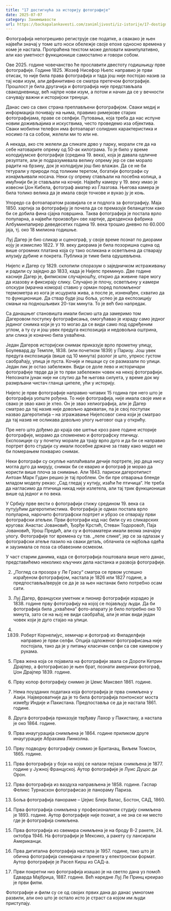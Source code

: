 ```yaml
---
title: "17 достигнућа за историју фотографије"
date: 2025-07-07
category: Занимљивости
url: https://backapalankavesti.com/zanimljivosti/iz-istorije/17-dostignuca-za-istoriju-fotografije/
---
```


Фотографија непогрешиво региструје све податке, а свакако је њен највећи значај у томе што носи обележје своје епохе односно времена у коме је настала. Пропраћена текстом може деловати манипулативно, али као уметност функционише самостално и говори собом.

Ове 2025. године човечанство ће прославити двестоту годишњицу прве фотографије. Године 1825. Жозеф Нисефор Њепс направио је први отисак, то није била права фотографија и тада још није постојао назив за тај нови изум, али дефинитивно се сматра претечом фотографије. Прошлост је била другачија и фотографија није представљала свакодневницу, већ најпре нови изум, а потом и начин да се у вечности сачувају важни и историјски тренуци.

Данас смо са свих страна преплављени фотографијом. Сваки медиј и информација почивају на њима, правимо римејкове старих фотографијама, праве се селфији. Путовања, која треба да нас испуне новим доживљајима и искуствима, често проведемо иза објектива. Сваки мобилни телефон има фотоапарат солидних карактеристика и носимо га са собом, желели ми то или не.

А некада, ако сте желели да сликате дрво у парку, морали сте да на себе натоварите опрему од 50-ак килограма. То је било у време колодијумске фотографије (средина 19. века), која је давала одличне резултате, али је подразумевала велику опрему јер се све морало радити на брзину, док је колодијум још био влажан. Да се не би тетурали у природи под толиким теретом, богатији фотографи су изнајмљивали носача. Неки су опрему стављали на посебна колица, а имућнији би је стављали на кочије. Највећу камеру у 19. веку имао је извесни Џон Кибела, фотограф аматер из Глазгова. Његова камера је била толико велика да је имала своје точкове и вукао ју је коњ.

Упоредо са фотоапаратом развијала се и подлога за фотографију. Маја 1850. хартија за фотографију је почела да се премазује беланцетом како би се добила фина сјајна површина. Таква фотографија је постала врло популарна, а највећи произвођач ове хартије, дрезденска фабрика Албуминпапирер деведесетих година 19. века трошио дневно по 60.000 јаја, тј. око 18 милиона годишње.

Луј Дагер је био сликар и сценограф, у своје време познат по диорами коју је измислио 1822. У 19. веку диорама је била позоришна сцена од више огромних платана која су тако осликана и осветљена да стварају илузију дубине и покрета. Публика је тиме била одушевљена.

Нијепс и Дагер су 1829. склопили споразум о заједничком истраживању и радили су заједно до 1833, када је Нијепс преминуо. Две године касније Дагер је, филмском случајношћу, открио да живине паре могу да изазову и фиксирају слику. Случајно је плочу, осветљену у камери опскури (мрачна комора) ставио у орман поред поломљеног термометра из кога је исцурила жива, а после је, изненађен, схватио да то функционише. Да ствар буде још боља, успео је да експозицију смањи на подношљивих 20-так минута. То је већ био напредак.

Са данашњег становишта имали бисмо шта да замеримо том Дагеровом поступку фотографисања, омогућавао је израду само једног јединог снимка који је уз то могао да се види само под одређеним углом, а ту су и још увек предуга експозиција и недовољна оштрина, али слика је коначно била ухваћена.

Један Дагеров историјски снимак приказује врло прометну улицу, Боулевард ду Темпле, 1838. (или почетком 1839) у Паризу. Још увек предуга експозиција (више од 10 минута) разлог је што, упркос густом саобраћају, улица је пуста. Кочије и пешаци су се размазали по улици. Један лик је остао забележен. Види се доле лево и историчари фотографије тврде да је то први забележен човек на некој фотографији. Непознати јунак није ни слутио да ће његова силуета, у време док му размрљани чистач гланца ципеле, ући у историју.

Нијепс је прве фотографије направио читавих 15 година пре него што је фотографија уопште рођена. То није фотографија, није имала своје име и свако је звао како је хтео. Он је звао хелиографија, али је Дагер сматрао да тај назив није довољно адекватан, па је свој поступак назвао дагеротипија – на згражавање Нијепсовог сина који је сматрао да тај назив не осликава довољно улогу његовог оца у открићу.

Пре него што дођемо до краја ове шетње кроз ране године историје фотографије, морамо да споменемо и фотографску птичицу. Експозиције су у почетку морале да трају врло дуго и да би се направио портрет фото студији су имали посебне држаче за главу како модел не би померањем покварио снимак.

Неки фотографи су скупље наплаћивали дечије портрете, јер деца нису могла дуго да мирују, снимак би се кварио и фотограф је морао да користи више плоча за снимање. Али 1843. париски дагеротипист Антоан Марк Гудин решио је тај проблем. Он би пре
отварања бленде младом моделу рекао: „Сад гледај у кутију, изаћи ће птичица“. Не треба да нагласимо да птичица никад није излетела, али тај трик функционише више од једног и по века.

У Србију прве вести о фотографији стижу средином 19. века са путујућим дагеротипистима. Фотографија је одмах постала врло популарна, нарочито фотографски портрет и убрзо се отварају први фотографски атељеи. Први фотографи код нас били су из сликарских кругова: Анастас Јовановић, Ђорђе Крстић, Стеван Тодоровоћ, Паја Јовановић, Урош Предић, али су и фотоаматери имали веома значајну улогу. Фотографије тог времена су тзв. „лепе слике“, јер се за одлазак у фотографски атеље пазило на сваки детаљ, облачила се најбоља одећа и заузимала се поза са обавезним осмехом.

У част старим данима, када се фотографија поштовала више него данас, представићемо неколико кључних дела настанка и развоја фотографије.

2. „Поглед са прозора у Ле Грасу“ сматра се првом успешно израђеном фотографијом, настала је 1826 или 1827 године, а предпоставља/верује се да је за њен настанак било потребно осам сати.

3. Луј Дагер, француски уметник и пионир фотографије израдио је 1838. године прву фотографију на којој се појављују људи. Да би фотографија била „ухваћена“ фото-апарату је било потребно око 10 минута, зато се на њој не види саобраћај, али је ипак види један човек који је дуго стајао на улици.

4. 1839. Роберт Корнелијус, хемичар и фотограф из Филаделфије направио је први селфи. Опција одложеног фотографисања није постојала, тако да је у питању класичан селфи са све камером у рукама.

5. Прва жена која се појавила на фотографији звала се Дороти Кетрин Драјпер, а фотографисао је њен брат, познати амерички фотограф, Џон Драјпер 1839. године.

6. Прву колор фотографију снимио је Џемс Максвел 1861. године.

7. Нема поузданих података која фотографија је прва снимљена у Азији. Највероватније да је то била фотографија понтонског моста између Индије и Пакистана. Предпоставља се да је настала 1861. године.

8. Друга фотографија приказује тврђаву Лахор у Пакистану, а настала је око 1864. године.

9. Прва инаугурација снимљена је 1864. године приликом друге инаугурације Абрахама Линколна.

10. Прву подводну фотографију снимио је Британац, Виљем Томсон, 1865. године.

11. Прва фотографија у боји на којој се налази пејзаж снимљена је 1877. године у Јужној Француској. Аутор фотографије је Луис Дуцос ди Орон.

12. Прва фотографија из ваздуха направљена је 1858. године. Гаспар Феликс Турнасхон фотографисао је панораму Париза.

13. Боља фотографија панораме – Џејмс Блејк Валас, Бостон, САД, 1860.

14. Прва фотографија снимљена у професионалном студију снимљена је 1893. године. Аутор фотографије није познат, а не зна се ни место где је фотографија снимљена.

15. Прва фотографија из свемира снимљена је на броду В-2 ракете, 24. октобра 1946. На фотографији је Мексико, а ракету су лансирали Американци.

16. Прва дигитална фотографија настала је 1957. године, тако што је обична фотографија скенирана и пренета у електронски формат. Аутор фотографије је Расел Кирш из САД-а.

17. Први покретни низ фотографија изашао је на светло дана уз помоћ Едварда Мајбриџа, 1887. године. Већ наредне Луј Ле Принц креирао је први филм.

Фотографије и филм су се од својих првих дана до данас умногоме развили, али оно што је остало исто је страст са којом им људи приступају.
